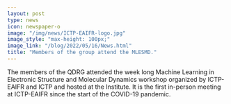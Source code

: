 ```yaml
---
layout: post
type: news
icon: newspaper-o
image: "/img/news/ICTP-EAIFR-logo.jpg" 
image_style: "max-height: 100px;"
image_link: "/blog/2022/05/16/News.html"
title: "Members of the group attend the MLESMD."
---
```


The members of the QDRG attended the week long Machine Learning in Electronic Structure and Molecular Dynamics workshop organized by ICTP-EAIFR and ICTP and hosted at the Institute. It is the first in-person meeting at ICTP-EAIFR since the start of the COVID-19 pandemic. 
